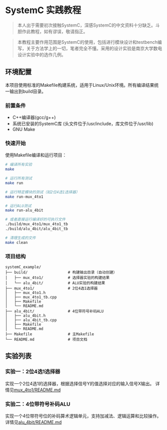 # SystemC 实践教程

> 本人出于需要初次接触SystemC，深感SystemC的中文资料十分缺乏。斗胆作此教程，如有谬误，敬请指正。

> 本教程主要作用范围是SystemC的使用，包括进行模块设计和testbench编写，关于方法学上的一切，笔者完全不懂。采用的设计实验是南京大学数电设计实验中的选作几例。

## 环境配置

本项目使用标准的Makefile构建系统，适用于Linux/Unix环境。所有编译结果统一输出到build目录。

### 前置条件
- C++编译器(gcc/g++)
- 系统已安装的SystemC库 (头文件位于/usr/include，库文件位于/usr/lib)
- GNU Make

### 快速开始

使用Makefile编译和运行项目：

```bash
# 编译所有实验
make

# 运行所有测试
make run

# 运行特定模块的测试（如2位4选1选择器）
make run-mux_4to1

# 运行ALU测试
make run-alu_4bit

# 或者直接运行编译好的可执行文件
./build/mux_4to1/mux_4to1_tb
./build/alu_4bit/alu_4bit_tb

# 清理生成的文件
make clean
```

### 项目结构

```
systemC_example/
├── build/                  # 构建输出目录（自动创建）
│   ├── mux_4to1/           # 选择器实验的构建结果
│   └── alu_4bit/           # ALU实验的构建结果
├── mux_4to1/               # 2位4选1选择器
│   ├── mux_4to1.h
│   ├── mux_4to1_tb.cpp
│   ├── Makefile
│   └── README.md
├── alu_4bit/               # 4位带符号补码ALU
│   ├── alu_4bit.h
│   ├── alu_4bit_tb.cpp
│   ├── Makefile
│   └── README.md
├── Makefile                # 主Makefile
└── README.md               # 项目文档
```

## 实验列表

### 实验一：2位4选1选择器
实现一个2位4选1的选择器，根据选择信号Y的值选择对应的输入信号X输出。
详情见[mux_4to1/README.md](mux_4to1/README.md)

### 实验二：4位带符号补码ALU
实现一个4位带符号位的补码算术逻辑单元，支持加减法、逻辑运算和比较操作。
详情见[alu_4bit/README.md](alu_4bit/README.md)



